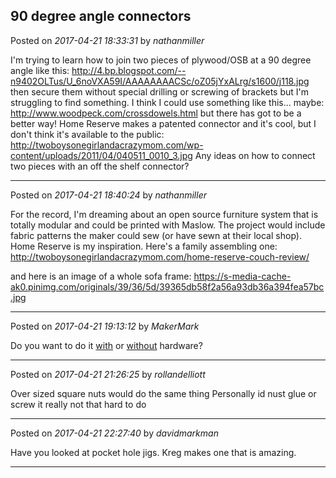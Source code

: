 ## 90 degree angle connectors
Posted on *2017-04-21 18:33:31* by *nathanmiller*

I'm trying to learn how to join two pieces of plywood/OSB at a 90 degree angle like this: http://4.bp.blogspot.com/--n9402OLTus/U_6noVXA59I/AAAAAAAACSc/oZ05jYxALrg/s1600/j118.jpg
 then secure them without special drilling or screwing of brackets but I'm struggling to find something. I think I could use something like this... maybe: http://www.woodpeck.com/crossdowels.html
but there has got to be a better way! 
Home Reserve makes a patented connector and it's cool, but I don't think it's available to the public: http://twoboysonegirlandacrazymom.com/wp-content/uploads/2011/04/040511_0010_3.jpg
Any ideas on how to connect two pieces with an off the shelf connector?

---

Posted on *2017-04-21 18:40:24* by *nathanmiller*

For the record, I'm dreaming about an open source furniture system that is totally modular and could be printed with Maslow. The project would include fabric patterns the maker could sew (or have sewn at their local shop). Home Reserve is my inspiration. Here's a family assembling one: http://twoboysonegirlandacrazymom.com/home-reserve-couch-review/

and here is an image of a whole sofa frame: https://s-media-cache-ak0.pinimg.com/originals/39/36/5d/39365db58f2a56a93db36a394fea57bc.jpg

---

Posted on *2017-04-21 19:13:12* by *MakerMark*

Do you want to do it [with](http://catalogues.titusplus.com/TitusFurnitureHardware_15-16_EN/index.html) or [without](http://makezine.com/projects/make-33/cnc-panel-joinery-2/) hardware?

---

Posted on *2017-04-21 21:26:25* by *rollandelliott*

Over sized square nuts would do the same thing
Personally id nust glue or screw it  really not that hard to do

---

Posted on *2017-04-21 22:27:40* by *davidmarkman*

Have you looked at pocket hole jigs. Kreg makes one that is amazing.

---

